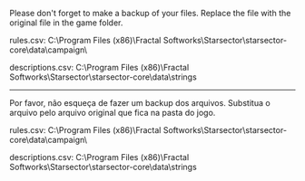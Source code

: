 Please don't forget to make a backup of your files.
Replace the file with the original file in the game folder.

rules.csv:
C:\Program Files (x86)\Fractal Softworks\Starsector\starsector-core\data\campaign\

descriptions.csv:
C:\Program Files (x86)\Fractal Softworks\Starsector\starsector-core\data\strings
________________________________________________________________________________________
Por favor, não esqueça de fazer um backup dos arquivos.
Substitua o arquivo pelo arquivo original que fica na pasta do jogo.

rules.csv:
C:\Program Files (x86)\Fractal Softworks\Starsector\starsector-core\data\campaign\

descriptions.csv:
C:\Program Files (x86)\Fractal Softworks\Starsector\starsector-core\data\strings

